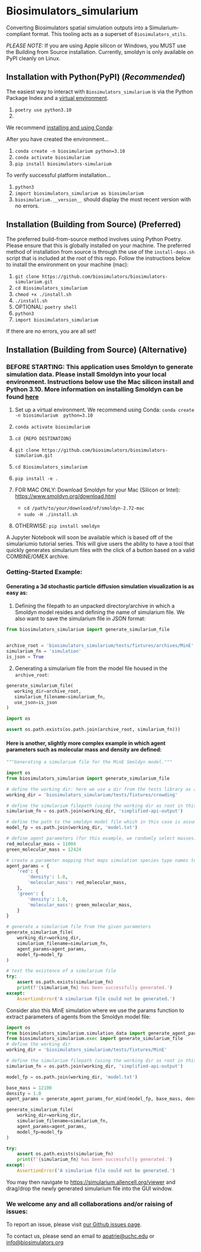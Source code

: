 # Biosimulators_simularium
Converting Biosimulators spatial simulation outputs into a Simularium-compliant format. This tooling acts as a 
superset of `Biosimulators_utils`.


*PLEASE NOTE:*
If you are using Apple silicon or Windows, you MUST use the Building from Source installation. Currently, smoldyn is only
available on PyPI cleanly on Linux.


## Installation with Python(PyPI) (_**Recommended**_)

The easiest way to interact with `Biosimulators_simularium` is via the Python Package Index and a
[virtual environment](https://docs.python.org/3/tutorial/venv.html). 

   1. `poetry use python3.10`
2. 
We recommend [installing and using Conda](https://conda.io/projects/conda/en/latest/user-guide/concepts/environments.html):
   
   After you have created the environment...

   1. `conda create -n biosimularium python=3.10`
   2. `conda activate biosimularium`
   3. `pip install biosimulators-simularium`

   To verify successful platform installation...
   
   1. `python3`
   2. `import biosimulators_simularium as biosimularium`
   3. `biosimularium.__version__` should display the most recent version with no errors.

## Installation (Building from Source) (Preferred)
The preferred build-from-source method involves using Python Poetry. Please ensure that this
is globally installed on your machine. The preferred method of installation from source
is through the use of the `install-deps.sh` script that is included at the root of this
repo. Follow the instructions below to install the environment on your machine (mac):

1. `git clone https://github.com/biosimulators/biosimulators-simularium.git`
2. `cd Biosimulators_simularium`
3. `chmod +x ./install.sh`
4. `./install.sh`
5. OPTIONAL: `poetry shell`
6. `python3`
7. `import biosimulators_simularium`

If there are no errors, you are all set!


## Installation (Building from Source) (Alternative)
### BEFORE STARTING: This application uses Smoldyn to generate simulation data. Please install Smoldyn into your local environment. Instructions below use the Mac silicon install and Python 3.10. More information on installing Smoldyn can be found [here](https://www.smoldyn.org/download.html)

1. Set up a virtual environment. We recommend using Conda: `conda create -n biosimularium 
python=3.10`

2. `conda activate biosimularium`

3. `cd {REPO DESTINATION}`

4. `git clone https://github.com/biosimulators/biosimulators-simularium.git`

5. `cd Biosimulators_simularium`

6. `pip install -e .`

7. FOR MAC ONLY: Download Smoldyn for your Mac (Silicon or Intel): https://www.smoldyn.org/download.html
   - `cd /path/to/your/download/of/smoldyn-2.72-mac` 
   - `sudo -H ./install.sh`

8. OTHERWISE: `pip install smoldyn`


A Jupyter Notebook will soon be available which is based off of the simulariumio tutorial series. This will 
give users the ability to have a tool that quickly generates simularium files with the click of a button based 
on a valid COMBINE/OMEX archive.


### Getting-Started Example:

#### Generating a 3d stochastic particle diffusion simulation visualization is as easy as:

1. Defining the filepath to an unpacked directory/archive in which a Smoldyn model resides
   and defining the name of simularium file. We also want to save the simularium file in JSON format:
```python
from biosimulators_simularium import generate_simularium_file


archive_root = 'biosimulators_simularium/tests/fixtures/archives/MinE'
simularium_fn = 'simulation'
is_json = True
```
2. Generating a simularium file from the model file housed in the `archive_root`:
```python
generate_simularium_file(
   working_dir=archive_root,
   simularium_filename=simularium_fn,
   use_json=is_json
)

import os 

assert os.path.exists(os.path.join(archive_root, simularium_fn)))
```

#### Here is another, slightly more complex example in which agent parameters such as molecular mass and density are defined:
```python
"""Generating a simularium file for the MinE Smoldyn model."""

import os 
from biosimulators_simularium import generate_simularium_file

# define the working dir: here we use a dir from the tests library as an example.
working_dir = 'biosimulators_simularium/tests/fixtures/crowding'

# define the simularium filepath (using the working dir as root in this case)
simularium_fn = os.path.join(working_dir, 'simplified-api-output')

# define the path to the smoldyn model file which in this case is assumed to be in the working dir
model_fp = os.path.join(working_dir, 'model.txt')

# define agent parameters (for this example, we randomly select masses)
red_molecular_mass = 11004
green_molecular_mass = 12424

# create a parameter mapping that maps simulation species type names to respective density and molecular_mass
agent_params = {
    'red': {
        'density': 1.0,
        'molecular_mass': red_molecular_mass,
    },
    'green': {
        'density': 1.0,
        'molecular_mass': green_molecular_mass,
    }
}

# generate a simularium file from the given parameters
generate_simularium_file(
    working_dir=working_dir,
    simularium_filename=simularium_fn,
    agent_params=agent_params,
    model_fp=model_fp
)

# test the existence of a simularium file
try:
    assert os.path.exists(simularium_fn)
    print(f'{simularium_fn} has been successfully generated.')
except:
    AssertionError('A simularium file could not be generated.')
```

Consider also this MinE simulation where we use the params function to extract parameters of agents from the Smoldyn model file:

```python
import os 
from biosimulators_simularium.simulation_data import generate_agent_params_for_minE
from biosimulators_simularium.exec import generate_simularium_file
# define the working dir
working_dir = 'biosimulators_simularium/tests/fixtures/MinE'

# define the simularium filepath (using the working dir as root in this case)
simularium_fn = os.path.join(working_dir, 'simplified-api-output')

model_fp = os.path.join(working_dir, 'model.txt')

base_mass = 12100
density = 1.0
agent_params = generate_agent_params_for_minE(model_fp, base_mass, density)

generate_simularium_file(
    working_dir=working_dir,
    simularium_filename=simularium_fn,
    agent_params=agent_params,
    model_fp=model_fp
)

try:
    assert os.path.exists(simularium_fn)
    print(f'{simularium_fn} has been successfully generated.')
except:
    AssertionError('A simularium file could not be generated.')
```

You may then navigate to https://simularium.allencell.org/viewer and drag/drop the newly generated simularium
file into the GUI window.


### We welcome any and all collaborations and/or raising of issues:

   To report an issue, please visit [our Github issues page](https://github.com/biosimulators/Biosimulators_simularium/issues).

   To contact us, please send an email to apatrie@uchc.edu or info@biosimulators.org


